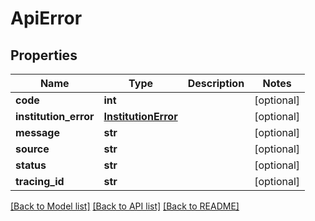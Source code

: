 # ApiError

## Properties
Name | Type | Description | Notes
------------ | ------------- | ------------- | -------------
**code** | **int** |  | [optional] 
**institution_error** | [**InstitutionError**](InstitutionError.md) |  | [optional] 
**message** | **str** |  | [optional] 
**source** | **str** |  | [optional] 
**status** | **str** |  | [optional] 
**tracing_id** | **str** |  | [optional] 

[[Back to Model list]](../README.md#documentation-for-models) [[Back to API list]](../README.md#documentation-for-api-endpoints) [[Back to README]](../README.md)


